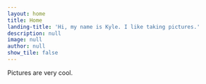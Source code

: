 ```yaml
---
layout: home
title: Home
landing-title: 'Hi, my name is Kyle. I like taking pictures.'
description: null
image: null
author: null
show_tile: false
---
```


Pictures are very cool.